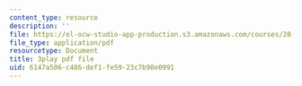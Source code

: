 ```yaml
---
content_type: resource
description: ''
file: https://ol-ocw-studio-app-production.s3.amazonaws.com/courses/20-219-becoming-the-next-bill-nye-writing-and-hosting-the-educational-show-january-iap-2015/6147a506c486def1fe5923c7b90e0991_YzUx6j3Qv4I.pdf
file_type: application/pdf
resourcetype: Document
title: 3play pdf file
uid: 6147a506-c486-def1-fe59-23c7b90e0991
---
```

